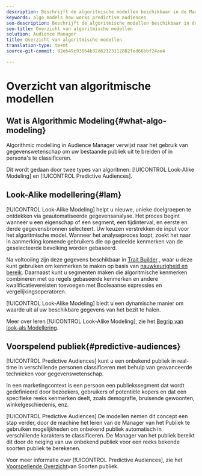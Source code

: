 ```yaml
---
description: Beschrijft de algoritmische modellen beschikbaar in de Manager van de Publiek.
keywords: algo models how works predictive audiences
seo-description: Beschrijft de algoritmische modellen beschikbaar in de Manager van de Publiek.
seo-title: Overzicht van algoritmische modellen
solution: Audience Manager
title: Overzicht van algoritmische modellen
translation-type: tm+mt
source-git-commit: 82e649c93664b32d62123112802fed66bbf24ae4

---
```



# Overzicht van algoritmische modellen

## Wat is Algorithmic Modeling{#what-algo-modeling}

Algorithmic modelling in Audience Manager verwijst naar het gebruik van gegevenswetenschap om uw bestaande publiek uit te breiden of in persona&#39;s te classificeren.

Dit wordt gedaan door twee types van algoritmen: [!UICONTROL Look-Alike Modeling] en [!UICONTROL Predictive Audiences].

## Look-Alike modellering{#lam}

[!UICONTROL Look-Alike Modeling] helpt u nieuwe, unieke doelgroepen te ontdekken via geautomatiseerde gegevensanalyse. Het proces begint wanneer u een eigenschap of een segment, een tijdinterval, en eerste en derde gegevensbronnen selecteert. Uw keuzen verstrekken de input voor het algoritmische model. Wanneer het analyseproces loopt, zoekt het naar in aanmerking komende gebruikers die op gedeelde kenmerken van de geselecteerde bevolking worden gebaseerd.

Na voltooiing zijn deze gegevens beschikbaar in [Trait Builder](../../features/traits/about-trait-builder.md) , waar u deze kunt gebruiken om kenmerken te maken op basis van [nauwkeurigheid en bereik](../../features/traits/trait-accuracy-reach.md). Daarnaast kunt u segmenten maken die algoritmische kenmerken combineren met op regels gebaseerde kenmerken en andere kwalificatievereisten toevoegen met Booleaanse expressies en vergelijkingsoperatoren.

[!UICONTROL Look-Alike Modeling] biedt u een dynamische manier om waarde uit al uw beschikbare gegevens van het bezit te halen.

Meer over leren [!UICONTROL Look-Alike Modeling], zie het [Begrip van look-als Modellering](understanding-models.md).

## Voorspelend publiek{#predictive-audiences}

[!UICONTROL Predictive Audiences] kunt u een onbekend publiek in real-time in verschillende personen classificeren met behulp van geavanceerde technieken voor gegevenswetenschap.

In een marketingcontext is een persoon een publiekssegment dat wordt gedefinieerd door bezoekers, gebruikers of potentiële kopers en dat een specifieke reeks kenmerken deelt, zoals demografie, bruisende gewoonten, winkelgeschiedenis, enz.

[!UICONTROL Predictive Audiences] De modellen nemen dit concept een stap verder, door de machine het leren van de Manager van het Publiek te gebruiken mogelijkheden om onbekend publiek automatisch in verschillende karakters te classificeren. De Manager van het publiek bereikt dit door de neiging van uw onbekend publiek voor een reeks bekende soorten publiek te berekenen.

Voor meer informatie over [!UICONTROL Predictive Audiences], zie het [Voorspellende Overzicht](predictive-audiences.md)van Soorten publiek.
